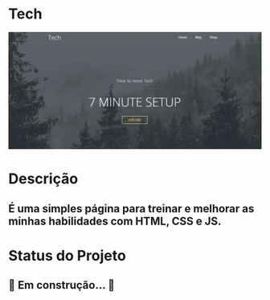 # Tech

![alt text](screenshot.png)

# Descrição

## É uma simples página para treinar e melhorar as minhas habilidades com HTML, CSS e JS.

# Status do Projeto

## 🚧 Em construção... 🚧